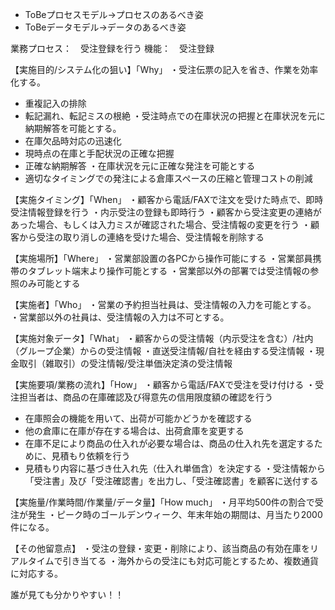 * ToBeプロセスモデル→プロセスのあるべき姿
* ToBeデータモデル→データのあるべき姿

業務プロセス：　受注登録を行う
機能：　受注登録

【実施目的/システム化の狙い】「Why」
・受注伝票の記入を省き、作業を効率化する。
  - 重複記入の排除
  - 転記漏れ、転記ミスの根絶
・受注時点での在庫状況の把握と在庫状況を元に納期解答を可能とする。
  - 在庫欠品時対応の迅速化
  - 現時点の在庫と手配状況の正確な把握
  - 正確な納期解答
・在庫状況を元に正確な発注を可能とする
  - 適切なタイミングでの発注による倉庫スペースの圧縮と管理コストの削減

【実施タイミング】「When」
・顧客から電話/FAXで注文を受けた時点で、即時受注情報登録を行う
・内示受注の登録も即時行う
・顧客から受注変更の連絡があった場合、もしくは入力ミスが確認された場合、受注情報の変更を行う
・顧客から受注の取り消しの連絡を受けた場合、受注情報を削除する

【実施場所】「Where」
・営業部設置の各PCから操作可能にする
・営業部員携帯のタブレット端末より操作可能とする
・営業部以外の部署では受注情報の参照のみ可能とする

【実施者】「Who」
・営業の予約担当社員は、受注情報の入力を可能とする。
・営業部以外の社員は、受注情報の入力は不可とする。

【実施対象データ】「What」
・顧客からの受注情報（内示受注を含む）/社内（グループ企業）からの受注情報
・直送受注情報/自社を経由する受注情報
・現金取引（雑取引）の受注情報/受注単価決定済の受注情報

【実施要項/業務の流れ】「How」
・顧客から電話/FAXで受注を受け付ける
・受注担当者は、商品の在庫確認及び得意先の信用限度額の確認を行う
  - 在庫照会の機能を用いて、出荷が可能かどうかを確認する
  - 他の倉庫に在庫が存在する場合は、出荷倉庫を変更する
  - 在庫不足により商品の仕入れが必要な場合は、商品の仕入れ先を選定するために、見積もり依頼を行う
  - 見積もり内容に基づき仕入れ先（仕入れ単価含）を決定する
・受注情報から「受注書」及び「受注確認書」を出力し、「受注確認書」を顧客に送付する

【実施量/作業時間/作業量/データ量】「How much」
・月平均500件の割合で受注が発生
・ピーク時のゴールデンウィーク、年末年始の期間は、月当たり2000件になる。

【その他留意点】
・受注の登録・変更・削除により、該当商品の有効在庫をリアルタイムで引き当てる
・海外からの受注にも対応可能とするため、複数通貨に対応する。

誰が見ても分かりやすい！！